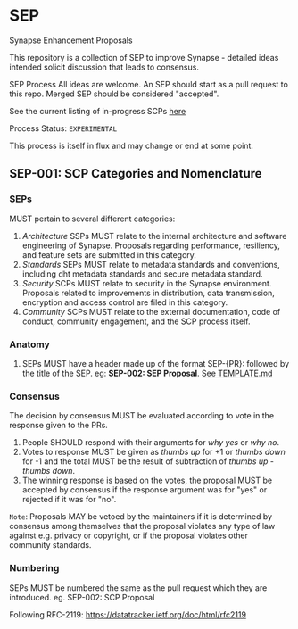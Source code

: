 # SEP

Synapse Enhancement Proposals

This repository is a collection of SEP to improve Synapse - detailed ideas intended solicit discussion that leads to consensus.

SEP Process
All ideas are welcome. An SEP should start as a pull request to this repo. Merged SEP should be considered "accepted".

See the current listing of in-progress SCPs [here](https://github.com/Synapse/ssp/pulls)

Process Status: `EXPERIMENTAL`

This process is itself in flux and may change or end at some point.

## SEP-001: SCP Categories and Nomenclature

### SEPs

MUST pertain to several different categories:

1. *Architecture* SSPs MUST relate to the internal architecture and software engineering of Synapse. Proposals regarding performance, resiliency, and feature sets are submitted in this category.
2. *Standards* SEPs MUST relate to metadata standards and conventions, including dht metadata standards and secure metadata standard.
3. *Security* SCPs MUST relate to security in the Synapse environment. Proposals related to improvements in distribution, data transmission, encryption and access control are filed in this category.
4. *Community* SCPs MUST relate to the external documentation, code of conduct, community engagement, and the SCP process itself.

### Anatomy

1. SEPs MUST have a header made up of the format SEP-{PR}: followed by the title of the SEP. eg: **SEP-002: SEP Proposal**. [See TEMPLATE.md](TEMPLATE.md)

### Consensus

The decision by consensus MUST be evaluated according to vote in the response given to the PRs.

1. People SHOULD respond with their arguments for *why yes* or *why no*.
2. Votes to response MUST be given as *thumbs up* for +1 or *thumbs down* for -1 and the total MUST be the result of subtraction of *thumbs up* - *thumbs down*.
3. The winning response is based on the votes, the proposal MUST be accepted by consensus if the response argument was for "yes" or rejected if it was for "no".

`Note`: Proposals MAY be vetoed by the maintainers if it is determined by consensus among themselves that the proposal violates any type of law against e.g. privacy or copyright, or if the proposal violates other community standards.

### Numbering

SEPs MUST be numbered the same as the pull request which they are introduced.
eg. SEP-002: SCP Proposal

Following RFC-2119:
<https://datatracker.ietf.org/doc/html/rfc2119>
